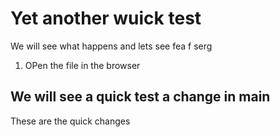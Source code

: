# Yet another wuick test

We will see what happens and lets see fea f serg

1. OPen the file in the browser

## We will see a quick test a change in main
These are the quick changes